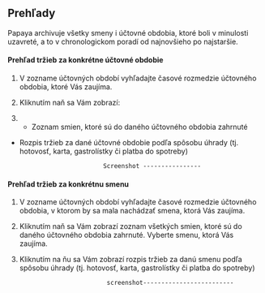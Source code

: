 ## Prehľady

Papaya archivuje všetky smeny i účtovné obdobia, ktoré boli v minulosti uzavreté, a to v chronologickom poradí od najnovšieho po najstaršie.

#### Prehľad tržieb za konkrétne účtovné obdobie

1. V zozname účtovných období vyhľadajte časové rozmedzie účtovného obdobia, ktoré Vás zaujíma.

2. Kliknutím naň sa Vám zobrazí:

3. * Zoznam smien, ktoré sú do daného účtovného obdobia zahrnuté

  * Rozpis tržieb za dané účtovné obdobie podľa spôsobu úhrady \(tj. hotovosť, karta, gastrolístky či platba do spotreby\)



                               Screenshot ----------------

#### Prehľad tržieb za konkrétnu smenu

1. V zozname účtovných období vyhľadajte časové rozmedzie účtovného obdobia, v ktorom by sa mala nachádzať smena, ktorá Vás zaujíma.

2. Kliknutím naň sa Vám zobrazí zoznam všetkých smien, ktoré sú do daného účtovného obdobia zahrnuté. Vyberte smenu, ktorá Vás zaujíma.

3. Kliknutím na ňu sa Vám zobrazí rozpis tržieb za danú smenu podľa spôsobu úhrady \(tj. hotovosť, karta, gastrolístky či platba do spotreby\)


                               screenshot-------------------------

